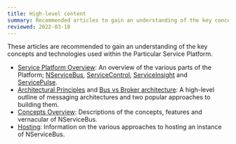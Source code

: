 ```yaml
---
title: High-level content
summary: Recommended articles to gain an understanding of the key concepts and technologies used within the Particular Service Platform
reviewed: 2022-03-18
---
```


These articles are recommended to gain an understanding of the key concepts and technologies used within the Particular Service Platform.

* [Service Platform Overview](/platform/): An overview of the various parts of the Platform; [NServiceBus](/nservicebus/), [ServiceControl](/servicecontrol/), [ServiceInsight](/serviceinsight/) and [ServicePulse](/servicepulse/).
 *  [Architectural Principles](/nservicebus/architecture/principles.md) and [Bus vs Broker architecture](/nservicebus/architecture/): A high-level outline of messaging architectures and two popular approaches to building them.
 * [Concepts Overview](/nservicebus/concepts/): Descriptions of the concepts, features and vernacular of NServiceBus.
 * [Hosting](/nservicebus/hosting/): Information on the various approaches to hosting an instance of NServiceBus.
